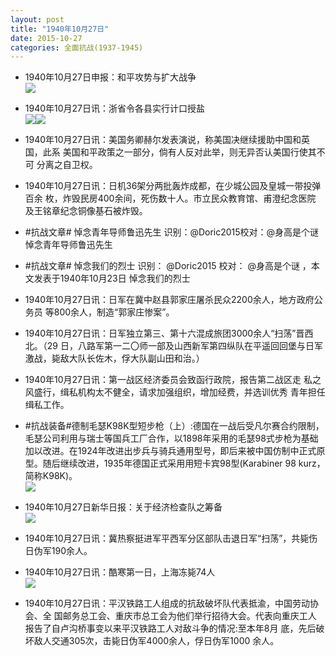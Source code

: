 ```yaml
---
layout: post
title: "1940年10月27日"
date: 2015-10-27
categories: 全面抗战(1937-1945)
---
```


<meta name="referrer" content="no-referrer" />

- 1940年10月27日申报：和平攻势与扩大战争 <br/><img src="https://ww3.sinaimg.cn/large/aca367d8jw1exg43c6m8fj20uc0y27uz.jpg" />

- 1940年10月27日讯：浙省令各县实行计口授盐 <br/><img src="https://ww3.sinaimg.cn/large/aca367d8jw1exg2dltharj20e80b9gn1.jpg" /><img src="https://ww4.sinaimg.cn/large/aca367d8jw1exg2dltxd6j205p05wdg3.jpg" />

- 1940年10月27日讯：美国务卿赫尔发表演说，称美国决继续援助中国和英国，此系 美国和平政策之一部分，倘有人反对此举，则无异否认美国行使其不可 分离之自卫权。 

- 1940年10月27日讯：日机36架分两批轰炸成都，在少城公园及皇城一带投弹百余 枚，炸毁民房400余间，死伤数十人。市立民众教育馆、甫澄纪念医院 及王铭章纪念铜像基石被炸毁。 

- #抗战文章# 悼念青年导师鲁迅先生 识别：@Doric2015校对：@身高是个谜 悼念青年导师鲁迅先生 

- #抗战文章# 悼念我们的烈士 识别： @Doric2015 校对： @身高是个谜 ，本文发表于1940年10月23日 悼念我们的烈士 

- 1940年10月27日讯：日军在冀中赵县郭家庄屠杀民众2200余人，地方政府公务员 等800余人，制造“郭家庄惨案”。 

- 1940年10月27日讯：日军独立第三、第十六混成旅团3000余人“扫荡”晋西北。（29 日，八路军第一二〇师一部及山西新军第四纵队在平遥回回堡与日军 激战，毙敌大队长佐木，俘大队副山田和治。） 

- 1940年10月27日讯：第一战区经济委员会致函行政院，报告第二战区走 私之风盛行，缉私机构太不健全，请求加强组织，增加经费，并选训优秀 青年担任缉私工作。 

- #抗战装备#德制毛瑟K98K型短步枪（上）:德国在一战后受凡尔赛合约限制，毛瑟公司利用与瑞士等国兵工厂合作，以1898年采用的毛瑟98式步枪为基础加以改进。在1924年改进出步兵与骑兵通用型号，即后来被中国仿制中正式原型。随后继续改进，1935年德国正式采用用短卡宾98型(Karabiner 98 kurz，简称K98K)。 <br/><img src="https://ww1.sinaimg.cn/large/aca367d8jw1exfgopncf2j20ge0mlwha.jpg" />

- 1940年10月27日新华日报：关于经济检查队之筹备 <br/><img src="https://ww3.sinaimg.cn/large/aca367d8jw1exffu086djj21280i30zh.jpg" />

- 1940年10月27日讯：冀热察挺进军平西军分区部队击退日军“扫荡”，共毙伤日伪军190余人。 

- 1940年10月27日讯：酷寒第一日，上海冻毙74人 <br/><img src="https://ww1.sinaimg.cn/large/aca367d8jw1exfccz8dfcj20dw0dv76q.jpg" />

- 1940年10月27日讯：平汉铁路工人组成的抗敌破坏队代表抵渝，中国劳动协会、全 国邮务总工会、重庆市总工会为他们举行招待大会。代表向重庆工人 报告了自卢沟桥事变以来平汉铁路工人对敌斗争的情况:至本年8月 底，先后破坏敌人交通305次，击毙日伪军4000余人，俘日伪军1000 余人。 

